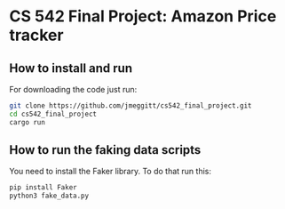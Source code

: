 # CS 542 Final Project: Amazon Price tracker

## How to install and run 
For downloading the code just run:
```bash
git clone https://github.com/jmeggitt/cs542_final_project.git
cd cs542_final_project
cargo run
```
## How to run the faking data scripts

You need to install the Faker library. To do that run this:
```bash
pip install Faker
python3 fake_data.py
```




